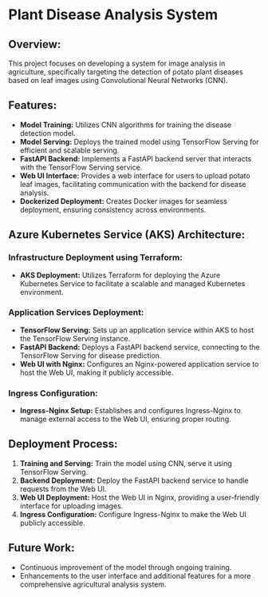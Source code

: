 # Plant Disease Analysis System

## Overview:

This project focuses on developing a system for image analysis in agriculture, specifically targeting the detection of potato plant diseases based on leaf images using Convolutional Neural Networks (CNN).

## Features:

- **Model Training:** Utilizes CNN algorithms for training the disease detection model.
- **Model Serving:** Deploys the trained model using TensorFlow Serving for efficient and scalable serving.
- **FastAPI Backend:** Implements a FastAPI backend server that interacts with the TensorFlow Serving service.
- **Web UI Interface:** Provides a web interface for users to upload potato leaf images, facilitating communication with the backend for disease analysis.
- **Dockerized Deployment:** Creates Docker images for seamless deployment, ensuring consistency across environments.

## Azure Kubernetes Service (AKS) Architecture:

### Infrastructure Deployment using Terraform:

- **AKS Deployment:** Utilizes Terraform for deploying the Azure Kubernetes Service to facilitate a scalable and managed Kubernetes environment.

### Application Services Deployment:

- **TensorFlow Serving:** Sets up an application service within AKS to host the TensorFlow Serving instance.
- **FastAPI Backend:** Deploys a FastAPI backend service, connecting to the TensorFlow Serving for disease prediction.
- **Web UI with Nginx:** Configures an Nginx-powered application service to host the Web UI, making it publicly accessible.

### Ingress Configuration:

- **Ingress-Nginx Setup:** Establishes and configures Ingress-Nginx to manage external access to the Web UI, ensuring proper routing.

## Deployment Process:

1. **Training and Serving:** Train the model using CNN, serve it using TensorFlow Serving.
2. **Backend Deployment:** Deploy the FastAPI backend service to handle requests from the Web UI.
3. **Web UI Deployment:** Host the Web UI in Nginx, providing a user-friendly interface for uploading images.
4. **Ingress Configuration:** Configure Ingress-Nginx to make the Web UI publicly accessible.

## Future Work:

- Continuous improvement of the model through ongoing training.
- Enhancements to the user interface and additional features for a more comprehensive agricultural analysis system.
